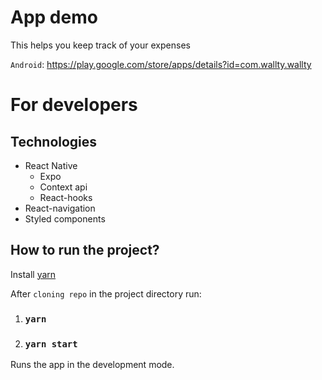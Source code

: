 # App demo
This helps you keep track of your expenses

`Android`: https://play.google.com/store/apps/details?id=com.wallty.wallty

# For developers

## Technologies
* React Native
  - Expo
  - Context api
  - React-hooks
* React-navigation
* Styled components

## How to run the project?
Install [yarn](https://yarnpkg.com/) 

After `cloning repo` in the project directory run:
1. ### `yarn`
2. ### `yarn start`

Runs the app in the development mode.
